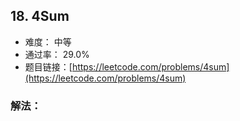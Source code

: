 ## 18. 4Sum


- 难度： 中等
- 通过率： 29.0%
- 题目链接：[https://leetcode.com/problems/4sum](https://leetcode.com/problems/4sum)



### 解法：